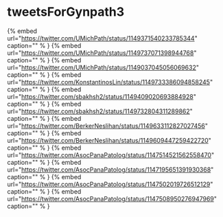 # tweetsForGynpath3

{% embed url="https://twitter.com/UMichPath/status/1149371540233785344"  caption="" % }
{% embed url="https://twitter.com/UMichPath/status/1149737071398944768"  caption="" % }
{% embed url="https://twitter.com/UMichPath/status/1149037045056069632"  caption="" % }
{% embed url="https://twitter.com/KonstantinosLin/status/1149733386094858245"  caption="" % }
{% embed url="https://twitter.com/sbakhsh2/status/1149409020693884928"  caption="" % }
{% embed url="https://twitter.com/sbakhsh2/status/1149732804311289862"  caption="" % }
{% embed url="https://twitter.com/BerkerNeslihan/status/1149633112827027456"  caption="" % }
{% embed url="https://twitter.com/BerkerNeslihan/status/1149609447259422720"  caption="" % }
{% embed url="https://twitter.com/AsocPanaPatolog/status/1147514521562558470"  caption="" % }
{% embed url="https://twitter.com/AsocPanaPatolog/status/1147195651391930368"  caption="" % }
{% embed url="https://twitter.com/AsocPanaPatolog/status/1147502019726512129"  caption="" % }
{% embed url="https://twitter.com/AsocPanaPatolog/status/1147508950276947969"  caption="" % }
